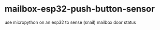 # mailbox-esp32-push-button-sensor
use micropython on an esp32 to sense (snail) mailbox door status 

